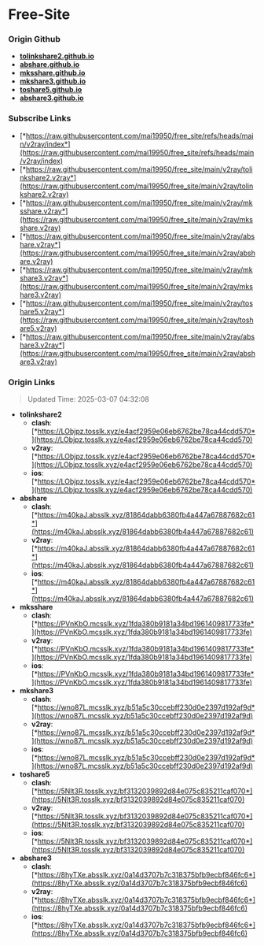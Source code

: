 # Free-Site

### Origin Github

- [**tolinkshare2.github.io**](https://github.com/tolinkshare2/tolinkshare2.github.io)
- [**abshare.github.io**](https://github.com/abshare/abshare.github.io)
- [**mksshare.github.io**](https://github.com/mksshare/mksshare.github.io)
- [**mkshare3.github.io**](https://github.com/mkshare3/mkshare3.github.io)
- [**toshare5.github.io**](https://github.com/toshare5/toshare5.github.io)
- [**abshare3.github.io**](https://github.com/abshare3/abshare3.github.io)

### Subscribe Links

- [*https://raw.githubusercontent.com/mai19950/free_site/refs/heads/main/v2ray/index*](https://raw.githubusercontent.com/mai19950/free_site/refs/heads/main/v2ray/index)
- [*https://raw.githubusercontent.com/mai19950/free_site/main/v2ray/tolinkshare2.v2ray*](https://raw.githubusercontent.com/mai19950/free_site/main/v2ray/tolinkshare2.v2ray)
- [*https://raw.githubusercontent.com/mai19950/free_site/main/v2ray/mksshare.v2ray*](https://raw.githubusercontent.com/mai19950/free_site/main/v2ray/mksshare.v2ray)
- [*https://raw.githubusercontent.com/mai19950/free_site/main/v2ray/abshare.v2ray*](https://raw.githubusercontent.com/mai19950/free_site/main/v2ray/abshare.v2ray)
- [*https://raw.githubusercontent.com/mai19950/free_site/main/v2ray/mkshare3.v2ray*](https://raw.githubusercontent.com/mai19950/free_site/main/v2ray/mkshare3.v2ray)
- [*https://raw.githubusercontent.com/mai19950/free_site/main/v2ray/toshare5.v2ray*](https://raw.githubusercontent.com/mai19950/free_site/main/v2ray/toshare5.v2ray)
- [*https://raw.githubusercontent.com/mai19950/free_site/main/v2ray/abshare3.v2ray*](https://raw.githubusercontent.com/mai19950/free_site/main/v2ray/abshare3.v2ray)

### Origin Links

> Updated Time: 2025-03-07 04:32:08

- **tolinkshare2**
  - **clash**: [*https://LObjpz.tosslk.xyz/e4acf2959e06eb6762be78ca44cdd570*](https://LObjpz.tosslk.xyz/e4acf2959e06eb6762be78ca44cdd570)
  - **v2ray**: [*https://LObjpz.tosslk.xyz/e4acf2959e06eb6762be78ca44cdd570*](https://LObjpz.tosslk.xyz/e4acf2959e06eb6762be78ca44cdd570)
  - **ios**: [*https://LObjpz.tosslk.xyz/e4acf2959e06eb6762be78ca44cdd570*](https://LObjpz.tosslk.xyz/e4acf2959e06eb6762be78ca44cdd570)
- **abshare**
  - **clash**: [*https://m40kaJ.absslk.xyz/81864dabb6380fb4a447a67887682c61*](https://m40kaJ.absslk.xyz/81864dabb6380fb4a447a67887682c61)
  - **v2ray**: [*https://m40kaJ.absslk.xyz/81864dabb6380fb4a447a67887682c61*](https://m40kaJ.absslk.xyz/81864dabb6380fb4a447a67887682c61)
  - **ios**: [*https://m40kaJ.absslk.xyz/81864dabb6380fb4a447a67887682c61*](https://m40kaJ.absslk.xyz/81864dabb6380fb4a447a67887682c61)
- **mksshare**
  - **clash**: [*https://PVnKbO.mcsslk.xyz/1fda380b9181a34bd1961409817733fe*](https://PVnKbO.mcsslk.xyz/1fda380b9181a34bd1961409817733fe)
  - **v2ray**: [*https://PVnKbO.mcsslk.xyz/1fda380b9181a34bd1961409817733fe*](https://PVnKbO.mcsslk.xyz/1fda380b9181a34bd1961409817733fe)
  - **ios**: [*https://PVnKbO.mcsslk.xyz/1fda380b9181a34bd1961409817733fe*](https://PVnKbO.mcsslk.xyz/1fda380b9181a34bd1961409817733fe)
- **mkshare3**
  - **clash**: [*https://wno87L.mcsslk.xyz/b51a5c30ccebff230d0e2397d192af9d*](https://wno87L.mcsslk.xyz/b51a5c30ccebff230d0e2397d192af9d)
  - **v2ray**: [*https://wno87L.mcsslk.xyz/b51a5c30ccebff230d0e2397d192af9d*](https://wno87L.mcsslk.xyz/b51a5c30ccebff230d0e2397d192af9d)
  - **ios**: [*https://wno87L.mcsslk.xyz/b51a5c30ccebff230d0e2397d192af9d*](https://wno87L.mcsslk.xyz/b51a5c30ccebff230d0e2397d192af9d)
- **toshare5**
  - **clash**: [*https://5Nlt3R.tosslk.xyz/bf3132039892d84e075c835211caf070*](https://5Nlt3R.tosslk.xyz/bf3132039892d84e075c835211caf070)
  - **v2ray**: [*https://5Nlt3R.tosslk.xyz/bf3132039892d84e075c835211caf070*](https://5Nlt3R.tosslk.xyz/bf3132039892d84e075c835211caf070)
  - **ios**: [*https://5Nlt3R.tosslk.xyz/bf3132039892d84e075c835211caf070*](https://5Nlt3R.tosslk.xyz/bf3132039892d84e075c835211caf070)
- **abshare3**
  - **clash**: [*https://8hyTXe.absslk.xyz/0a14d3707b7c318375bfb9ecbf846fc6*](https://8hyTXe.absslk.xyz/0a14d3707b7c318375bfb9ecbf846fc6)
  - **v2ray**: [*https://8hyTXe.absslk.xyz/0a14d3707b7c318375bfb9ecbf846fc6*](https://8hyTXe.absslk.xyz/0a14d3707b7c318375bfb9ecbf846fc6)
  - **ios**: [*https://8hyTXe.absslk.xyz/0a14d3707b7c318375bfb9ecbf846fc6*](https://8hyTXe.absslk.xyz/0a14d3707b7c318375bfb9ecbf846fc6)
